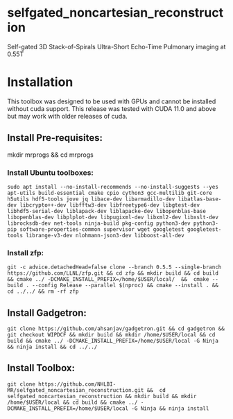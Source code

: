 # selfgated_noncartesian_reconstruction
Self-gated 3D Stack-of-Spirals Ultra-Short Echo-Time Pulmonary imaging at 0.55T


# Installation
This toolbox was designed to be used with GPUs and cannot be installed without cuda support. This release was tested with CUDA 11.0 and above but may work with older releases of cuda. 

## Install Pre-requisites:
mkdir mrprogs && cd mrprogs

### Install Ubuntu toolboxes:

`sudo apt install --no-install-recommends --no-install-suggests --yes apt-utils build-essential cmake cpio cython3 gcc-multilib git-core h5utils hdf5-tools jove jq libace-dev libarmadillo-dev libatlas-base-dev libcrypto++-dev libfftw3-dev libfreetype6-dev libgtest-dev libhdf5-serial-dev liblapack-dev liblapacke-dev libopenblas-base libopenblas-dev libplplot-dev libpugixml-dev libxml2-dev libxslt-dev librocksdb-dev net-tools ninja-build pkg-config python3-dev python3-pip software-properties-common supervisor wget googletest googletest-tools librange-v3-dev nlohmann-json3-dev libboost-all-dev`

### Install zfp:
`git -c advice.detachedHead=false clone --branch 0.5.5 --single-branch https://github.com/LLNL/zfp.git &&
cd zfp && mkdir build && cd build && cmake ../ -DCMAKE_INSTALL_PREFIX=/home/$USER/local/  && 
cmake --build . --config Release --parallel $(nproc) && cmake --install . && cd ../../ && rm -rf zfp`


## Install Gadgetron:
`git clone https://github.com/ahsanjav/gadgetron.git && cd gadgetron && 
git checkout WIPDCF && mkdir build && mkdir /home/$USER/local && cd build &&
cmake ../ -DCMAKE_INSTALL_PREFIX=/home/$USER/local -G Ninja && ninja install && cd ../../`

## Install Toolbox:
`git clone https://github.com/NHLBI-MR/selfgated_noncartesian_reconstruction.git && 
cd selfgated_noncartesian_reconstruction && mkdir build && mkdir /home/$USER/local && cd build &&
cmake ../ -DCMAKE_INSTALL_PREFIX=/home/$USER/local -G Ninja && ninja install` 




